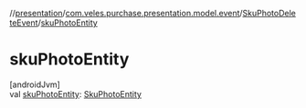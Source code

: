 //[presentation](../../../index.md)/[com.veles.purchase.presentation.model.event](../index.md)/[SkuPhotoDeleteEvent](index.md)/[skuPhotoEntity](sku-photo-entity.md)

# skuPhotoEntity

[androidJvm]\
val [skuPhotoEntity](sku-photo-entity.md): [SkuPhotoEntity](../../../../data/data/com.veles.purchase.data.room.table/-sku-photo-entity/index.md)
